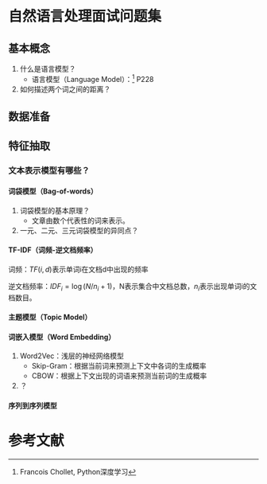 # 自然语言处理面试问题集

## 基本概念

1. 什么是语言模型？
   - 语言模型（Language Model）：[^1] P228
2. 如何描述两个词之间的距离？

## 数据准备

## 特征抽取

### 文本表示模型有哪些？

#### 词袋模型（Bag-of-words）

1. 词袋模型的基本原理？
   - 文章由数个代表性的词来表示。
2. 一元、二元、三元词袋模型的异同点？

#### TF-IDF（词频-逆文档频率）

词频：$TF(i,d)$表示单词i在文档d中出现的频率

逆文档频率：$IDF_i=\log(N/n_i+1)$，N表示集合中文档总数，$n_i$表示出现单词i的文档数目。

#### 主题模型（Topic Model）

#### 词嵌入模型（Word Embedding）

1. Word2Vec：浅层的神经网络模型
   - Skip-Gram：根据当前词来预测上下文中各词的生成概率
   - CBOW：根据上下文出现的词语来预测当前词的生成概率
2. ？

#### 序列到序列模型

# 参考文献

[^1]:Francois Chollet, Python深度学习